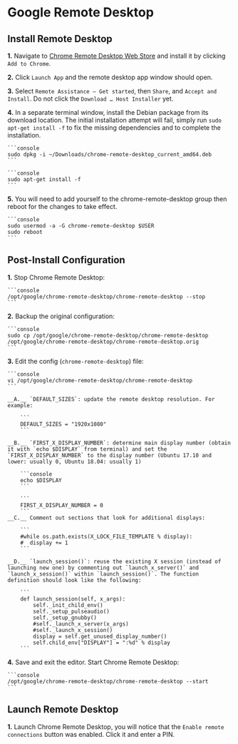 # Google Remote Desktop

## Install Remote Desktop

__1.__ Navigate to [Chrome Remote Desktop Web Store](https://chrome.google.com/webstore/detail/chrome-remote-desktop/gbchcmhmhahfdphkhkmpfmihenigjmpp) and install it by clicking `Add to Chrome`.

__2.__ Click `Launch App` and the remote desktop app window should open.

__3.__ Select `Remote Assistance — Get started`, then `Share`, and `Accept and Install`. Do not click the `Download … Host Installer` yet.

__4.__ In a separate terminal window, install the Debian package from its download location. The initial installation attempt will fail, simply run `sudo apt-get install -f` to fix the missing dependencies and to complete the installation.

    ```console
    sudo dpkg -i ~/Downloads/chrome-remote-desktop_current_amd64.deb
    ```

    ```console
    sudo apt-get install -f
    ```
    
__5.__ You will need to add yourself to the chrome-remote-desktop group then reboot for the changes to take effect.

    ```console
    sudo usermod -a -G chrome-remote-desktop $USER
    sudo reboot
    ```

## Post-Install Configuration

__1.__ Stop Chrome Remote Desktop:

    ```console
    /opt/google/chrome-remote-desktop/chrome-remote-desktop --stop
    ```

__2.__ Backup the original configuration:

    ```console
    sudo cp /opt/google/chrome-remote-desktop/chrome-remote-desktop /opt/google/chrome-remote-desktop/chrome-remote-desktop.orig
    ```

__3.__ Edit the config (`chrome-remote-desktop`) file:

    ```console
    vi /opt/google/chrome-remote-desktop/chrome-remote-desktop
    ```
    
    __A.__ `DEFAULT_SIZES`: update the remote desktop resolution. For example:
    
        ```
        DEFAULT_SIZES = "1920x1080"
        ```
    
    __B.__ `FIRST_X_DISPLAY_NUMBER`: determine main display number (obtain it with `echo $DISPLAY` from terminal) and set the `FIRST_X_DISPLAY_NUMBER` to the display number (Ubuntu 17.10 and lower: usually 0, Ubuntu 18.04: usually 1)
        
        ```console
        echo $DISPLAY
        ```
        
        ```
        FIRST_X_DISPLAY_NUMBER = 0
        ```
    __C.__ Comment out sections that look for additional displays:

        ```
        #while os.path.exists(X_LOCK_FILE_TEMPLATE % display):
        #  display += 1
        ```
    
    __D.__ `launch_session()`: reuse the existing X session (instead of launching new one) by commenting out `launch_x_server()` and `launch_x_session()` within `launch_session()`. The function definition should look like the following:
    
        ```
        def launch_session(self, x_args):
            self._init_child_env()
            self._setup_pulseaudio()
            self._setup_gnubby()
            #self._launch_x_server(x_args)
            #self._launch_x_session()
            display = self.get_unused_display_number()
            self.child_env["DISPLAY"] = ":%d" % display
        ```

__4.__ Save and exit the editor. Start Chrome Remote Desktop:

    ```console
    /opt/google/chrome-remote-desktop/chrome-remote-desktop --start
    ```

## Launch Remote Desktop

__1.__ Launch Chrome Remote Desktop, you will notice that the `Enable remote connections` button was enabled. Click it and enter a PIN.

